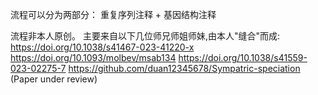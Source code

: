 流程可以分为两部分：
重复序列注释 + 基因结构注释

流程非本人原创。
主要来自以下几位师兄师姐师妹,由本人"缝合"而成:
https://doi.org/10.1038/s41467-023-41220-x
https://doi.org/10.1093/molbev/msab134
https://doi.org/10.1038/s41559-023-02275-7
https://github.com/duan12345678/Sympatric-speciation (Paper under review)
